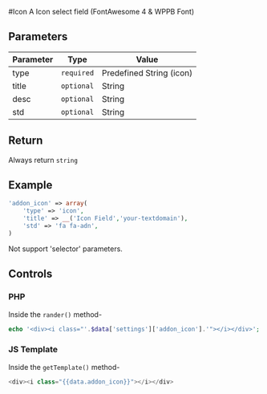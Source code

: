 #Icon
A Icon select field (FontAwesome 4 & WPPB Font)

## Parameters
Parameter | Type | Value
--- | --- | ---
type | `required` | Predefined String (icon)
title | `optional` | String
desc | `optional` | String
std | `optional` | String

## Return
Always return `string`

## Example
```php
'addon_icon' => array(
    'type' => 'icon',
    'title' => __('Icon Field','your-textdomain'),
    'std' => 'fa fa-adn',
)
```
Not support 'selector' parameters.


## Controls
### PHP
Inside the `rander()` method-
```php
echo '<div><i class="'.$data['settings']['addon_icon'].'"></i></div>';
```

### JS Template
Inside the `getTemplate()` method-
```js
<div><i class="{{data.addon_icon}}"></i></div>

```
